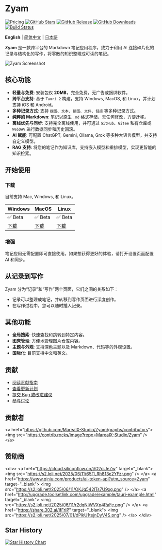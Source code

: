 # Zyam

[![Pricing](https://img.shields.io/badge/pricing-free-blue?logo=free&labelColor=528bff&color=155EEF)](https://zyam.top)
[![GitHub Stars](https://img.shields.io/github/stars/MarealX-Studio/Zyam?style=social)](https://github.com/MarealX-Studio/Zyam/stargazers)
[![GitHub Release](https://img.shields.io/github/v/release/MarealX-Studio/Zyam)](https://github.com/MarealX-Studio/Zyam/releases/latest)
[![GitHub Downloads](https://img.shields.io/github/downloads/MarealX-Studio/Zyam/total)](https://github.com/MarealX-Studio/Zyam/releases)
[![Build Status](https://github.com/MarealX-Studio/Zyam/actions/workflows/release.yml/badge.svg?branch=release)](https://github.com/MarealX-Studio/Zyam/actions/workflows/release.yml)

**English** | [简体中文](.github/README.zh.md) | [日本語](.github/README.ja.md)

**Zyam** 是一款跨平台的 Markdown 笔记应用程序，致力于利用 AI 连接碎片化的记录与结构化的写作，将零散的知识整理成可读的笔记。

![Zyam Screenshot](https://s2.loli.net/2025/06/13/UbVGPrhFl3etnQz.png)

## 核心功能

-   **轻量与免费**: 安装包仅 **20MB**，完全免费，无广告或捆绑软件。
-   **跨平台支持**: 基于 `Tauri 2` 构建，支持 Windows, MacOS, 和 Linux，并计划支持 iOS 和 Android。
-   **多种记录方式**: 支持 `截图`、`文本`、`插图`、`文件`、`链接` 等多种记录方式。
-   **纯粹的 Markdown**: 笔记以原生 `.md` 格式存储，无任何修改，方便迁移。
-   **离线优先与同步**: 支持完全离线使用，并可通过 `GitHub`、`Gitee` 私有仓库或 `WebDAV` 进行数据同步和历史回滚。
-   **AI 赋能**: 可配置 ChatGPT, Gemini, Ollama, Grok 等多种大语言模型，并支持自定义模型。
-   **RAG 支持**: 将您的笔记作为知识库，支持嵌入模型和重排模型，实现更智能的知识检索。

## 开始使用

### 下载

目前支持 Mac, Windows, 和 Linux。

| Windows                                                 | MacOS                                                   | Linux                                                   |
| ------------------------------------------------------- | ------------------------------------------------------- | ------------------------------------------------------- |
| ✅ Beta                                                 | ✅ Beta                                                 | ✅ Beta                                                 |
| [下载](https://zyam.top/en/guide/download.html) | [下载](https://zyam.top/en/guide/download.html) | [下载](https://zyam.top/en/guide/download.html) |

### 增强

笔记应用无需配置即可直接使用。如果想获得更好的体验，请打开设置页面配置 AI 和同步。

## 从记录到写作

Zyam 分为“记录”和“写作”两个页面，它们之间的关系如下：

-   记录可以整理成笔记，并转移到写作页面进行深度创作。
-   在写作过程中，您可以随时插入记录。

## 其他功能

-   **全局搜索**: 快速查找和跳转到特定内容。
-   **图床管理**: 方便地管理图片仓库内容。
-   **主题与外观**: 支持深色主题以及 Markdown、代码等的外观设置。
-   **国际化**: 目前支持中文和英文。

## 贡献

-   [阅读贡献指南](.github/CONTRIBUTING.md)
-   [查看更新计划](https://github.com/MarealX-Studio/Zyam/issues/46)
-   [提交 Bug 或改进建议](https://github.com/MarealX-Studio/Zyam/issues)
-   [参与讨论](https://github.com/MarealX-Studio/Zyam/discussions)

## 贡献者

&lt;a href="https://github.com/MarealX-Studio/Zyam/graphs/contributors"&gt;
  &lt;img src="https://contrib.rocks/image?repo=MarealX-Studio/Zyam" /&gt;
&lt;/a&gt;

## 赞助商

&lt;div&gt;
  &lt;a href="https://cloud.siliconflow.cn/i/O2ciJeZw" target="_blank"&gt;
    &lt;img src="https://s2.loli.net/2025/06/11/65TLRh813e2YFzr.png" /&gt;
  &lt;/a&gt;
  &lt;a href="https://www.qiniu.com/products/ai-token-api?utm_source=Zyam" target="_blank"&gt;
    &lt;img src="https://s2.loli.net/2025/06/11/OKJq542lTs7U9xg.png" /&gt;
  &lt;/a&gt;
  &lt;a href="http://upgrade.toolsetlink.com/upgrade/example/tauri-example.html" target="_blank"&gt;
    &lt;img src="https://s2.loli.net/2025/06/11/r2dqNIWVXp4RaFe.png" /&gt;
  &lt;/a&gt;
  &lt;a href="https://share.302.ai/jfFrIP" target="_blank"&gt;
    &lt;img src="https://s2.loli.net/2025/07/01/dPlkU1tejnDyV4S.png" /&gt;
  &lt;/a&gt;
&lt;/div&gt;

## Star History

[![Star History Chart](https://api.star-history.com/svg?repos=MarealX-Studio/Zyam&amp;type=Date)](https://www.star-history.com/#MarealX-Studio/Zyam&amp;Date)
